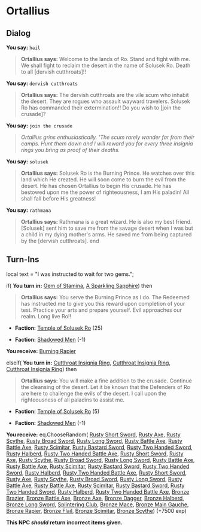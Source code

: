# Ortallius










## Dialog

**You say:** `hail`



>**Ortallius says:** Welcome to the lands of Ro. Stand and fight with me. We shall fight to reclaim the desert in the name of Solusek Ro. Death to all [dervish cutthroats]!!

**You say:** `dervish cutthroats`



>**Ortallius says:** The dervish cutthroats are the vile scum who inhabit the desert. They are rogues who assault wayward travelers. Solusek Ro has commanded their extermination!! Do you wish to [join the crusade]?

**You say:** `join the crusade`



>*Ortallius grins enthusiastically. 'The scum rarely wander far from their camps. Hunt them down and I will reward you for every three insignia rings you bring as proof of their deaths.*

**You say:** `solusek`



>**Ortallius says:** Solusek Ro is the Burning Prince.  He watches over this land which He created.  He will soon come to burn the evil from the desert.  He has chosen Ortallius to begin His crusade.  He has bestowed upon me the power of righteousness,  I am His paladin!  All shall fall before His greatness!

**You say:** `rathmana`



>**Ortallius says:** Rathmana is a great wizard.  He is also my best friend.  [Solusek] sent him to save me from the savage desert when I was but a child in my dying mother's arms.  He saved me from being captured by the [dervish cutthroats].
end

## Turn-Ins



local text = "I was instructed to wait for two gems.";



if( **You turn in:** [Gem of Stamina](/item/12348), [A Sparkling Sapphire](/item/12349)) then 


>**Ortallius says:** You serve the Burning Prince as I do. The Redeemed has instructed me to give you this reward upon completion of your test. Practice your arts and prepare yourself. Evil approaches our realm. Long live Ro!!


* __Faction:__ [Temple of Solusek Ro](/faction/415) (25)



* __Faction:__ [Shadowed Men](/faction/416) (-1)



 **You receive:**  [Burning Rapier](/item/7041) 


elseif( **You turn in:** [Cutthroat Insignia Ring](/item/1903), [Cutthroat Insignia Ring](/item/1903), [Cutthroat Insignia Ring](/item/1903)) then


>**Ortallius says:** You will make a fine addition to the crusade. Continue the cleansing of the desert. Let it be known that the Defenders of Ro are here to challenge the evils of the desert. I call upon the righteousness of all paladins to assist me.


* __Faction:__ [Temple of Solusek Ro](/faction/415) (5)




* __Faction:__ [Shadowed Men](/faction/416) (-1)




 **You receive:** eq.ChooseRandom( [Rusty Short Sword](/item/5013), [Rusty Axe](/item/5014), [Rusty Scythe](/item/5015), [Rusty Broad Sword](/item/5016), [Rusty Long Sword](/item/5019), [Rusty Battle Axe](/item/5020), [Rusty Battle Axe](/item/5020), [Rusty Scimitar](/item/5021), [Rusty Bastard Sword](/item/5022), [Rusty Two Handed Sword](/item/5023), [Rusty Halberd](/item/5024), [Rusty Two Handed Battle Axe](/item/5025), [Rusty Short Sword](/item/5013), [Rusty Axe](/item/5014), [Rusty Scythe](/item/5015), [Rusty Broad Sword](/item/5016), [Rusty Long Sword](/item/5019), [Rusty Battle Axe](/item/5020), [Rusty Battle Axe](/item/5020), [Rusty Scimitar](/item/5021), [Rusty Bastard Sword](/item/5022), [Rusty Two Handed Sword](/item/5023), [Rusty Halberd](/item/5024), [Rusty Two Handed Battle Axe](/item/5025), [Rusty Short Sword](/item/5013), [Rusty Axe](/item/5014), [Rusty Scythe](/item/5015), [Rusty Broad Sword](/item/5016), [Rusty Long Sword](/item/5019), [Rusty Battle Axe](/item/5020), [Rusty Battle Axe](/item/5020), [Rusty Scimitar](/item/5021), [Rusty Bastard Sword](/item/5022), [Rusty Two Handed Sword](/item/5023), [Rusty Halberd](/item/5024), [Rusty Two Handed Battle Axe](/item/5025), [Bronze Brazier](/item/4778), [Bronze Battle Axe](/item/5028), [Bronze Axe](/item/5032), [Bronze Dagger](/item/7012), [Bronze Halberd](/item/5031), [Bronze Long Sword](/item/5027), [Splintering Club](/item/6017), [Bronze Mace](/item/6019), [Bronze Main Gauche](/item/7015), [Bronze Rapier](/item/7013), [Bronze Flail](/item/6023), [Bronze Scimitar](/item/5034), [Bronze Scythe](/item/5035)) (+7500 exp)

**This NPC *should* return incorrect items given.**
